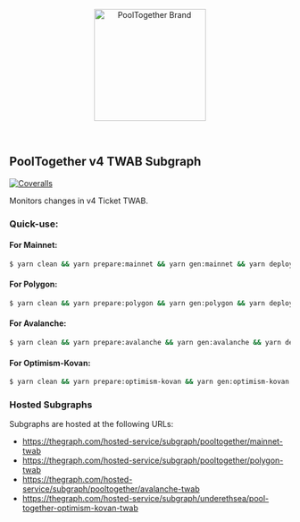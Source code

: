 <p align="center">
  <a href="https://github.com/pooltogether/pooltogether--brand-assets">
    <img src="https://github.com/pooltogether/pooltogether--brand-assets/blob/977e03604c49c63314450b5d432fe57d34747c66/logo/pooltogether-logo--purple-gradient.png?raw=true" alt="PoolTogether Brand" style="max-width:100%;" width="200">
  </a>
</p>

<br />

## PoolTogether v4 TWAB Subgraph

[![Coveralls](https://github.com/pooltogether/twab-subgraph/actions/workflows/main.yml/badge.svg)](https://github.com/pooltogether/twab-subgraph/actions/workflows/main.yml)

Monitors changes in v4 Ticket TWAB.

### Quick-use:

#### For Mainnet:

```sh
$ yarn clean && yarn prepare:mainnet && yarn gen:mainnet && yarn deploy:mainnet
```

#### For Polygon:

```sh
$ yarn clean && yarn prepare:polygon && yarn gen:polygon && yarn deploy:polygon
```

#### For Avalanche:

```sh
$ yarn clean && yarn prepare:avalanche && yarn gen:avalanche && yarn deploy:avalanche
```

#### For Optimism-Kovan:

```sh
$ yarn clean && yarn prepare:optimism-kovan && yarn gen:optimism-kovan && yarn deploy:optimism-kovan
```

### Hosted Subgraphs

Subgraphs are hosted at the following URLs:

-   https://thegraph.com/hosted-service/subgraph/pooltogether/mainnet-twab
-   https://thegraph.com/hosted-service/subgraph/pooltogether/polygon-twab
-   https://thegraph.com/hosted-service/subgraph/pooltogether/avalanche-twab
-   https://thegraph.com/hosted-service/subgraph/underethsea/pool-together-optimism-kovan-twab
